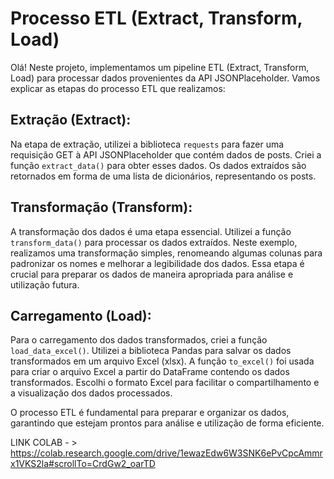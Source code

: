 # Processo ETL (Extract, Transform, Load)

Olá! Neste projeto, implementamos um pipeline ETL (Extract, Transform, Load) para processar dados provenientes da API JSONPlaceholder. Vamos explicar as etapas do processo ETL que realizamos:

## Extração (Extract):

Na etapa de extração, utilizei a biblioteca `requests` para fazer uma requisição GET à API JSONPlaceholder que contém dados de posts. Criei a função `extract_data()` para obter esses dados. Os dados extraídos são retornados em forma de uma lista de dicionários, representando os posts.

## Transformação (Transform):

A transformação dos dados é uma etapa essencial. Utilizei a função `transform_data()` para processar os dados extraídos. Neste exemplo, realizamos uma transformação simples, renomeando algumas colunas para padronizar os nomes e melhorar a legibilidade dos dados. Essa etapa é crucial para preparar os dados de maneira apropriada para análise e utilização futura.

## Carregamento (Load):

Para o carregamento dos dados transformados, criei a função `load_data_excel()`. Utilizei a biblioteca Pandas para salvar os dados transformados em um arquivo Excel (xlsx). A função `to_excel()` foi usada para criar o arquivo Excel a partir do DataFrame contendo os dados transformados. Escolhi o formato Excel para facilitar o compartilhamento e a visualização dos dados processados.

O processo ETL é fundamental para preparar e organizar os dados, garantindo que estejam prontos para análise e utilização de forma eficiente.



LINK COLAB - >  https://colab.research.google.com/drive/1ewazEdw6W3SNK6ePvCpcAmmrx1VKS2la#scrollTo=CrdGw2_oarTD
